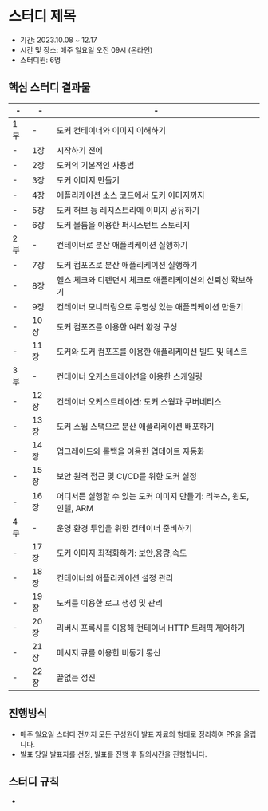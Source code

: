 # 스터디 제목

- 기간: 2023.10.08 ~ 12.17
- 시간 및 장소: 매주 일요일 오전 09시 (온라인)
- 스터디원: 6명

## 핵심 스터디 결과물

| -  | -   | -                                          |
|----|-----|--------------------------------------------|
| 1부 | -   | 도커 컨테이너와 이미지 이해하기                          |
| -  | 1장  | 시작하기 전에                                    |
| -  | 2장  | 도커의 기본적인 사용법                               |
| -  | 3장  | 도커 이미지 만들기                                 |
| -  | 4장  | 애플리케이션 소스 코드에서 도커 이미지까지                    |
| -  | 5장  | 도커 허브 등 레지스트리에 이미지 공유하기                    |
| -  | 6장  | 도커 볼륨을 이용한 퍼시스턴트 스토리지                      |
| 2부 | -   | 컨테이너로 분산 애플리케이션 실행하기                       |
| -  | 7장  | 도커 컴포즈로 분산 애플리케이션 실행하기                     |
| -  | 8장  | 헬스 체크와 디펜던시 체크로 애플리케이션의 신뢰성 확보하기           |
| -  | 9장  | 컨테이너 모니터링으로 투명성 있는 애플리케이션 만들기              |
| -  | 10장 | 도커 컴포즈를 이용한 여러 환경 구성                       |
| -  | 11장 | 도커와 도커 컴포즈를 이용한 애플리케이션 빌드 및 테스트            |
| 3부 | -   | 컨테이너 오케스트레이션을 이용한 스케일링                     |
| -  | 12장 | 컨테이너 오케스트레이션: 도커 스웜과 쿠버네티스                 |
| -  | 13장 | 도커 스웜 스택으로 분산 애플리케이션 배포하기                  |
| -  | 14장 | 업그레이드와 롤백을 이용한 업데이트 자동화                    |
| -  | 15장 | 보안 원격 접근 및 CI/CD를 위한 도커 설정                 |
| -  | 16장 | 어디서든 실행할 수 있는 도커 이미지 만들기: 리눅스, 윈도, 인텔, ARM |
| 4부 | -   | 운영 환경 투입을 위한 컨테이너 준비하기                     |
| -  | 17장 | 도커 이미지 최적화하기: 보안,용량,속도                     |
| -  | 18장 | 컨테이너의 애플리케이션 설정 관리                         |
| -  | 19장 | 도커를 이용한 로그 생성 및 관리                         |
| -  | 20장 | 리버시 프록시를 이용해 컨테이너 HTTP 트래픽 제어하기            |
| -  | 21장 | 메시지 큐를 이용한 비동기 통신                          |
| -  | 22장 | 끝없는 정진                                     |

## 진행방식

* 매주 일요일 스터디 전까지 모든 구성원이 발표 자료의 형태로 정리하여 PR을 올립니다.
* 발표 당일 발표자를 선정, 발표를 진행 후 질의시간을 진행합니다.

## 스터디 규칙

- 
